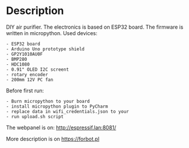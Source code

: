 # Description
DIY air purifier. The electronics is based on ESP32 board. The firmware is written in micropython.
Used devices:
```
- ESP32 board
- Arduino Uno prototype shield
- GP2Y1010AU0F
- BMP280
- HDC1080
- 0.91" OLED I2C screent
- rotary encoder
- 200mm 12V PC fan
```
Before first run:
```
- Burn micropython to your board
- install micropython plugin to PyCharm
- replace data in wifi_credentials.json to your
- run upload.sh script
```
The webpanel is on: http://espressif.lan:8081/

More description is on https://forbot.pl

